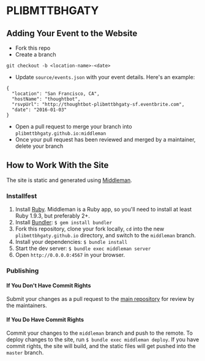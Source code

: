 # PLIBMTTBHGATY

## Adding Your Event to the Website

* Fork this repo
* Create a branch

`git checkout -b <location-name>-<date>`

* Update `source/events.json` with your event details. Here's an example:

```
{
  "location": "San Francisco, CA",
  "hostName": "thoughtbot",
  "rsvpUrl": "http://thoughtbot-plibmttbhgaty-sf.eventbrite.com",
  "date": "2016-01-03"
}
```

* Open a pull request to merge your branch into
   `plibmttbhgaty.github.io:middleman`
* Once your pull request has been reviewed and merged by a maintainer, delete
   your branch

## How to Work With the Site

The site is static and generated using [Middleman](https://middlemanapp.com/).

### Installfest

1. Install [Ruby](https://www.ruby-lang.org/en/). Middleman is a Ruby app, so you'll need to install at least Ruby 1.9.3, but preferably 2+.
2. Install [Bundler](http://bundler.io/): `$ gem install bundler`
3. Fork this repository, clone your fork locally, `cd` into the new `plibmttbhgaty.github.io` directory, and switch to the `middleman` branch.
4. Install your dependencies: `$ bundle install`
5. Start the dev server: `$ bundle exec middleman server`
6. Open `http://0.0.0.0:4567` in your browser.

### Publishing

#### If You Don't Have Commit Rights

Submit your changes as a pull request to the [main repository](http://github.com/plibmttbhgaty/plibmttbhgaty.github.io) for review by the maintainers.

#### If You Do Have Commit Rights

Commit your changes to the `middleman` branch and push to the remote. To deploy changes to the site, run `$ bundle exec middleman deploy`. If you have commit rights, the site will build, and the static files will get pushed into the `master` branch.
